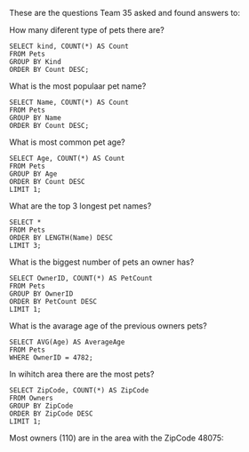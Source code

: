 These are the questions Team 35 asked and found answers to: 

How many diferent type of pets there are?
```
SELECT kind, COUNT(*) AS Count 
FROM Pets 
GROUP BY Kind
ORDER BY Count DESC;
```
What is the most populaar pet name? 
```
SELECT Name, COUNT(*) AS Count 
FROM Pets 
GROUP BY Name
ORDER BY Count DESC;
```
What is most common pet age?

```
SELECT Age, COUNT(*) AS Count
FROM Pets
GROUP BY Age
ORDER BY Count DESC
LIMIT 1;
```
What are the top 3 longest pet names?
```
SELECT *
FROM Pets 
ORDER BY LENGTH(Name) DESC
LIMIT 3;
``` 
What is the biggest number of pets an owner has? 
```
SELECT OwnerID, COUNT(*) AS PetCount
FROM Pets
GROUP BY OwnerID
ORDER BY PetCount DESC
LIMIT 1;
```
What is the avarage age of the previous owners pets? 
```
SELECT AVG(Age) AS AverageAge
FROM Pets
WHERE OwnerID = 4782;
```
In wihitch area there are the most pets?
```
SELECT ZipCode, COUNT(*) AS ZipCode
FROM Owners
GROUP BY ZipCode
ORDER BY ZipCode DESC
LIMIT 1;
```
Most owners (110) are in the area with the ZipCode 48075:
